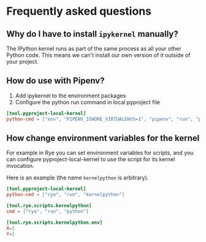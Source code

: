 # Frequently asked questions

## Why do I have to install `ipykernel` manually?

The IPython kernel runs as part of the same process as all your other Python
code. This means we can't install our own version of it outside of your project.

## How do use with Pipenv?

1. Add ipykernel to the environment packages
2. Configure the python run command in local pyproject file

```toml
[tool.pyproject-local-kernel]
python-cmd = ["env", "PIPENV_IGNORE_VIRTUALENVS=1", "pipenv", "run", "python"]
```


## How change environment variables for the kernel

For example in Rye you can set environment variables for scripts, and you can
configure pyproject-local-kernel to use the script for its kernel invocation.

Here is an example (the name `kernelpython` is arbitrary).


```toml
[tool.pyproject-local-kernel]
python-cmd = ["rye", "run", "kernelpython"]

[tool.rye.scripts.kernelpython]
cmd = ["rye", "run", "python"]

[tool.rye.scripts.kernelpython.env]
X=1
Y=2
```
